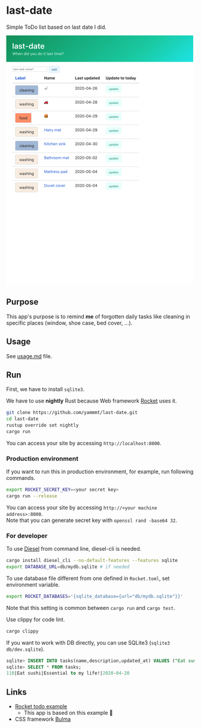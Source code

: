 # last-date

Simple ToDo list based on last date I did.

![index page image](./img/index.jpg)

## Purpose

This app's purpose is to remind **me** of forgotten daily tasks like cleaning in specific places (window, shoe case, bed cover, ...).

## Usage

See [usage.md](./usage.md) file.

## Run

First, we have to install `sqlite3`.

We have to use **nightly** Rust because Web framework [Rocket](https://rocket.rs/) uses it.

```bash
git clone https://github.com/yammmt/last-date.git
cd last-date
rustup override set nightly
cargo run
```

You can access your site by accessing `http://localhost:8000`.

### Production environment

If you want to run this in production environment, for example, run following commands.

```bash
export ROCKET_SECRET_KEY=<your secret key>
cargo run --release
```

You can access your site by accessing `http://<your machine address>:8000`.  
Note that you can generate secret key with `openssl rand -base64 32`.

### For developer

To use [Diesel](https://github.com/diesel-rs/diesel) from command line, diesel-cli is needed.

```bash
cargo install diesel_cli --no-default-features --features sqlite
export DATABASE_URL=db/mydb.sqlite # if needed
```

To use database file different from one defined in `Rocket.toml`, set environment variable.

```bash
export ROCKET_DATABASES='{sqlite_database={url="db/mydb.sqlite"}}'
```
Note that this setting is common between `cargo run` and `cargo test`.

Use clippy for code lint.

```bash
cargo clippy
```

If you want to work with DB directly, you can use SQLite3 (`sqlite3 db/dev.sqlite`).

```sql
sqlite> INSERT INTO tasks(name,description,updated_at) VALUES ("Eat sushi","Essential to my life!","2020-04-20");
sqlite> SELECT * FROM tasks;
110|Eat sushi|Essential to my life!|2020-04-20
```

## Links

- [Rocket todo example](https://github.com/SergioBenitez/Rocket/tree/master/examples/todo)
    - This app is based on this example :bow:
- CSS framework [Bulma](https://bulma.io/)
